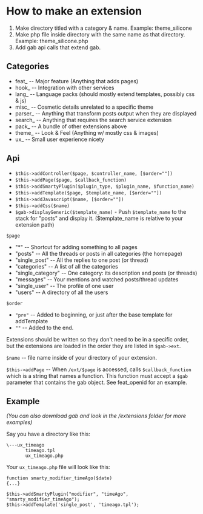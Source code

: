 # How to make an extension

1. Make directory titled with a category & name. Example: theme_silicone
2. Make php file inside directory with the same name as that directory. Example: theme_silicone.php
3. Add gab api calls that extend gab.

## Categories

- feat_ -- Major feature (Anything that adds pages)
- hook_ -- Integration with other services
- lang_ -- Language packs (should mostly extend templates, possibly css & js)
- misc_ -- Cosmetic details unrelated to a specific theme
- parser_ -- Anything that transform posts output when they are displayed
- search_ -- Anything that requires the search service extension
- pack_ -- A bundle of other extensions above
- theme_ -- Look & Feel (Anything w/ mostly css & images)
- ux_   -- Small user experience nicety

## Api

- ``$this->addController($page, $controller_name, [$order=""])``
- ``$this->addPage($page, $callback_function)``
- ``$this->addSmartyPlugin($plugin_type, $plugin_name, $function_name)``
- ``$this->addTemplate($page, $template_name, [$order=""])``
- ``$this->addJavascript($name, [$order=""])``
- ``$this->addCss($name)``
- ``$gab->displayGeneric($template_name)`` - Push ``$template_name`` to the stack for "posts" and display it. ($template_name is relative to your extension path)

``$page``

- "*" -- Shortcut for adding something to all pages
- "posts" -- All the threads or posts in all categories (the homepage)
- "single_post" -- All the replies to one post (or thread)
- "categories" -- A list of all the categories
- "single_category" -- One category: its description and posts (or threads)
- "messages" -- Your mentions and watched posts/thread updates
- "single_user" -- The profile of one user
- "users" -- A directory of all the users

``$order``

- ``"pre"`` -- Added to beginning, or just after the base template for addTemplate
- ``""`` -- Added to the end.

Extensions should be written so they don't need to be in a specific order,
but the extensions are loaded in the order they are listed in ``$gab->ext``.

``$name`` -- file name inside of your directory of your extension.

``$this->addPage`` -- When ``/ext/$page`` is accessed, calls ``$callback_function``
which is a string that names a function. This function must accept a ``$gab``
parameter that contains the gab object. See feat_openid for an example.

## Example

*(You can also download gab and look in the /extensions folder for more examples)*

Say you have a directory like this:

    \---ux_timeago
           timeago.tpl
           ux_timeago.php

Your ``ux_timeago.php`` file will look like this:

    function smarty_modifier_timeAgo($date)
    {...}

    $this->addSmartyPlugin("modifier", "timeAgo", "smarty_modifier_timeAgo");
    $this->addTemplate('single_post', 'timeago.tpl');








